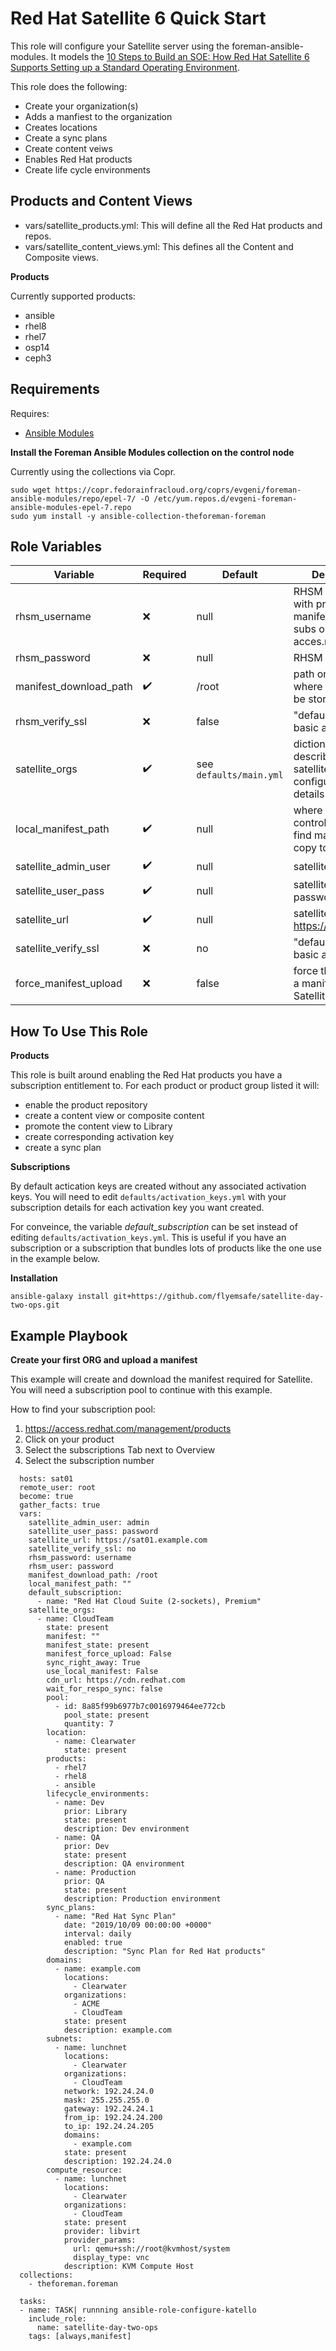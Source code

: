 Red Hat Satellite 6 Quick Start
===============================

This role will configure your Satellite server using the foreman-ansible-modules. It models the [10 Steps to Build an SOE: How Red Hat Satellite 6 Supports Setting up a Standard Operating Environment](https://access.redhat.com/articles/1585273).

This role does the following:

 - Create your organization(s)
 - Adds a manfiest to the organization
 - Creates locations
 - Create a sync plans
 - Create content veiws
 - Enables Red Hat products
 - Create life cycle environments


Products and Content Views
--------------------------

- vars/satellite_products.yml: This will define all the Red Hat products and repos.
- vars/satellite_content_views.yml: This defines all the Content and Composite views.

**Products**

Currently supported products:

- ansible
- rhel8
- rhel7
- osp14
- ceph3

Requirements
------------
Requires:

- [Ansible Modules](https://github.com/theforeman/foreman-ansible-modules)

**Install the Foreman Ansible Modules collection on the control node**

Currently using the collections via Copr.

```
sudo wget https://copr.fedorainfracloud.org/coprs/evgeni/foreman-ansible-modules/repo/epel-7/ -O /etc/yum.repos.d/evgeni-foreman-ansible-modules-epel-7.repo
sudo yum install -y ansible-collection-theforeman-foreman
```

Role Variables
--------------
**Variable**|**Required**|**Default**|**Description**
-----|-----|-----|-----
rhsm_username|:x:|null|RHSM user name with priv to create manifest and attach subs on acces.redhat.com
rhsm_password|:x:|null|RHSM password
manifest_download_path|:heavy_check_mark: |/root|path on Satellite where manifest will be stored
rhsm_verify_ssl|:x:|false|"default is to use basic auth
satellite_orgs|:heavy_check_mark: |see ```defaults/main.yml```|dictionary describing your satellite configuration details
local_manifest_path|:heavy_check_mark: |null|where on the controll node to find manifest to copy to Satellite
satellite_admin_user|:heavy_check_mark: |null|satellite admin user
satellite_user_pass|:heavy_check_mark: |null|satellite admin password
satellite_url|:heavy_check_mark: |null|satellite server url https://satellite.com
satellite_verify_ssl|:x:|no|"default is to use basic auth
force_manifest_upload|:x:|false|force the upload of a manifest to Satellite

How To Use This Role
--------------------

**Products**

This role is built around enabling the Red Hat products you have a subscription entitlement to. For each product or product group listed it will:
  - enable the product repository
  - create a content view or composite content
  - promote the content view to Library
  - create corresponding activation key
  - create a sync plan

**Subscriptions**

By default actication keys are created without any associated activation keys.
You will need to edit ```defaults/activation_keys.yml``` with your subscription details for each activation key you want created.

For conveince, the variable *default_subscription* can be set instead of editing ```defaults/activation_keys.yml```. This is useful if you have an subscription or a subscription that bundles lots of products like the one use in the example below.

**Installation**

```
ansible-galaxy install git+https://github.com/flyemsafe/satellite-day-two-ops.git
```
Example Playbook
----------------

**Create your first ORG and upload a manifest**

This example will create and download the manifest required for Satellite. You will need a subscription pool to continue with this example.

How to find your subscription pool:

1. https://access.redhat.com/management/products
2. Click on your product
3. Select the subscriptions Tab next to Overview
4. Select the subscription number

```
  hosts: sat01
  remote_user: root
  become: true
  gather_facts: true
  vars:
    satellite_admin_user: admin
    satellite_user_pass: password
    satellite_url: https://sat01.example.com
    satellite_verify_ssl: no
    rhsm_password: username
    rhsm_user: password
    manifest_download_path: /root
    local_manifest_path: ""
    default_subscription:
      - name: "Red Hat Cloud Suite (2-sockets), Premium"
    satellite_orgs:
      - name: CloudTeam
        state: present
        manifest: ""
        manifest_state: present
        manifest_force_upload: False
        sync_right_away: True
        use_local_manifest: False
        cdn_url: https://cdn.redhat.com
        wait_for_respo_sync: false
        pool:
          - id: 8a85f99b6977b7c0016979464ee772cb
            pool_state: present
            quantity: 7
        location:
          - name: Clearwater
            state: present
        products:
          - rhel7
          - rhel8
          - ansible
        lifecycle_environments:
          - name: Dev
            prior: Library
            state: present
            description: Dev environment
          - name: QA
            prior: Dev
            state: present
            description: QA environment
          - name: Production
            prior: QA
            state: present
            description: Production environment
        sync_plans:
          - name: "Red Hat Sync Plan"
            date: "2019/10/09 00:00:00 +0000"
            interval: daily
            enabled: true
            description: "Sync Plan for Red Hat products"
        domains:
          - name: example.com
            locations:
              - Clearwater
            organizations:
              - ACME
              - CloudTeam
            state: present
            description: example.com
        subnets:
          - name: lunchnet
            locations:
              - Clearwater
            organizations:
              - CloudTeam
            network: 192.24.24.0
            mask: 255.255.255.0
            gateway: 192.24.24.1
            from_ip: 192.24.24.200
            to_ip: 192.24.24.205
            domains:
              - example.com
            state: present
            description: 192.24.24.0
        compute_resource:
          - name: lunchnet
            locations:
              - Clearwater
            organizations:
              - CloudTeam
            state: present
            provider: libvirt
            provider_params:
              url: qemu+ssh://root@kvmhost/system
              display_type: vnc
            description: KVM Compute Host
  collections:
    - theforeman.foreman

  tasks:
  - name: TASK| runnning ansible-role-configure-katello
    include_role:
      name: satellite-day-two-ops
    tags: [always,manifest]
```
